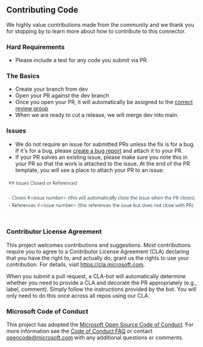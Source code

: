 ## Contributing Code
We highly value contributions made from the community and we thank you for stopping by to learn more about how to contribute to this connector.

### Hard Requirements
- Please include a test for any code you submit via PR. 

### The Basics
- Create your branch from dev
- Open your PR against the dev branch
- Once you open your PR, it will automatically be assigned to the [correct review group](https://github.com/orgs/microsoft/teams/kafka-connect-cosmosdb-devs)
- When we are ready to cut a release, we will merge dev into main.

### Issues
- We do not require an issue for submitted PRs unless the fix is for a bug. If it's for a bug, please [create a bug report](https://github.com/microsoft/kafka-connect-cosmosdb/issues/new?assignees=&labels=Bug&template=bug_report.md&title=) and attach it to your PR.
- If your PR solves an existing issue, please make sure you note this in your PR so that the work is attached to the issue. At the end of the PR template, you will see a place to attach your PR to an issue:

![Attach PR to issues](doc/images/attach-pr-to-issue.PNG "Attach PR to existing issue")


### Contributor License Agreement

This project welcomes contributions and suggestions.  Most contributions require you to agree to a
Contributor License Agreement (CLA) declaring that you have the right to, and actually do, grant us
the rights to use your contribution. For details, visit <https://cla.microsoft.com>.

When you submit a pull request, a CLA-bot will automatically determine whether you need to provide
a CLA and decorate the PR appropriately (e.g., label, comment). Simply follow the instructions
provided by the bot. You will only need to do this once across all repos using our CLA.

### Microsoft Code of Conduct
This project has adopted the [Microsoft Open Source Code of Conduct](https://opensource.microsoft.com/codeofconduct/).
For more information see the [Code of Conduct FAQ](https://opensource.microsoft.com/codeofconduct/faq/) or
contact [opencode@microsoft.com](mailto:opencode@microsoft.com) with any additional questions or comments.
